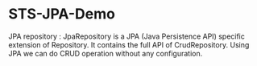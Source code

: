 # STS-JPA-Demo
JPA repository :  JpaRepository is a JPA (Java Persistence API) specific extension of Repository. It contains the full API of CrudRepository. Using JPA we can do CRUD operation without any configuration.
